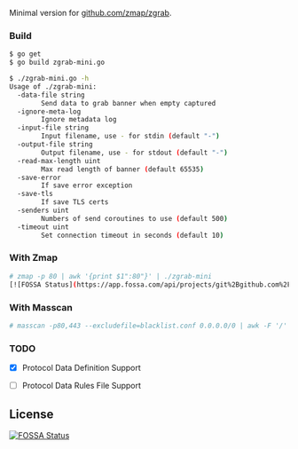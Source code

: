 Minimal version for [github.com/zmap/zgrab](https://github.com/zmap/zgrab).

### Build

```bash
$ go get
$ go build zgrab-mini.go

$ ./zgrab-mini.go -h
Usage of ./zgrab-mini:
  -data-file string
    	Send data to grab banner when empty captured
  -ignore-meta-log
    	Ignore metadata log
  -input-file string
    	Input filename, use - for stdin (default "-")
  -output-file string
    	Output filename, use - for stdout (default "-")
  -read-max-length uint
    	Max read length of banner (default 65535)
  -save-error
    	If save error exception
  -save-tls
    	If save TLS certs
  -senders uint
    	Numbers of send coroutines to use (default 500)
  -timeout uint
    	Set connection timeout in seconds (default 10)
```

### With Zmap

```bash
# zmap -p 80 | awk '{print $1":80"}' | ./zgrab-mini
[![FOSSA Status](https://app.fossa.com/api/projects/git%2Bgithub.com%2Flucyxss%2Fzgrab-mini.svg?type=shield)](https://app.fossa.com/projects/git%2Bgithub.com%2Flucyxss%2Fzgrab-mini?ref=badge_shield)

```

### With Masscan

```bash
# masscan -p80,443 --excludefile=blacklist.conf 0.0.0.0/0 | awk -F '/' '{print $1" "$2}' | awk '{print $7":"$4}' | ./zgrab-mini
```

### TODO

- [x] Protocol Data Definition Support
- [ ] Protocol Data Rules File Support


## License
[![FOSSA Status](https://app.fossa.com/api/projects/git%2Bgithub.com%2Flucyxss%2Fzgrab-mini.svg?type=large)](https://app.fossa.com/projects/git%2Bgithub.com%2Flucyxss%2Fzgrab-mini?ref=badge_large)
